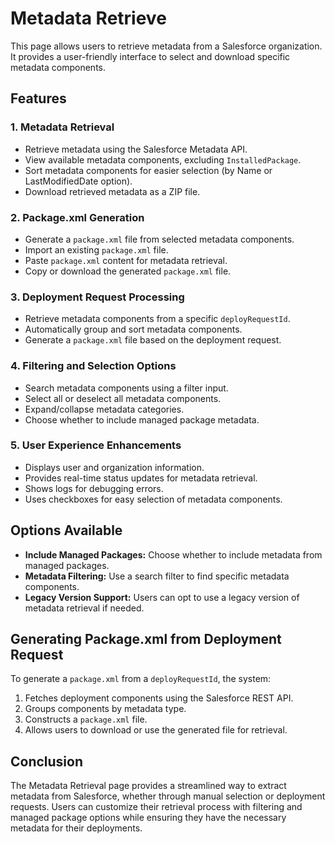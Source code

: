 # Metadata Retrieve

This page allows users to retrieve metadata from a Salesforce organization. It provides a user-friendly interface to select and download specific metadata components.

## Features

### 1. Metadata Retrieval

* Retrieve metadata using the Salesforce Metadata API.
* View available metadata components, excluding `InstalledPackage`.
* Sort metadata components for easier selection (by Name or LastModifiedDate option).
* Download retrieved metadata as a ZIP file.

### 2. Package.xml Generation

* Generate a `package.xml` file from selected metadata components.
* Import an existing `package.xml` file.
* Paste `package.xml` content for metadata retrieval.
* Copy or download the generated `package.xml` file.

### 3. Deployment Request Processing

* Retrieve metadata components from a specific `deployRequestId`.
* Automatically group and sort metadata components.
* Generate a `package.xml` file based on the deployment request.

### 4. Filtering and Selection Options

* Search metadata components using a filter input.
* Select all or deselect all metadata components.
* Expand/collapse metadata categories.
* Choose whether to include managed package metadata.

### 5. User Experience Enhancements

* Displays user and organization information.
* Provides real-time status updates for metadata retrieval.
* Shows logs for debugging errors.
* Uses checkboxes for easy selection of metadata components.

## Options Available

* **Include Managed Packages:** Choose whether to include metadata from managed packages.
* **Metadata Filtering:** Use a search filter to find specific metadata components.
* **Legacy Version Support:** Users can opt to use a legacy version of metadata retrieval if needed.

## Generating Package.xml from Deployment Request

To generate a `package.xml` from a `deployRequestId`, the system:

1. Fetches deployment components using the Salesforce REST API.
2. Groups components by metadata type.
3. Constructs a `package.xml` file.
4. Allows users to download or use the generated file for retrieval.

## Conclusion

The Metadata Retrieval page provides a streamlined way to extract metadata from Salesforce, whether through manual selection or deployment requests. Users can customize their retrieval process with filtering and managed package options while ensuring they have the necessary metadata for their deployments.
